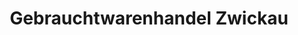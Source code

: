 ---
title: "Gebrauchtwarenhandel Zwickau"
url: /zwickau/gebrauchtwarenhandel-zwickau-aeussere-plauensche-strasse/
shop: Gebrauchtwaren
---
